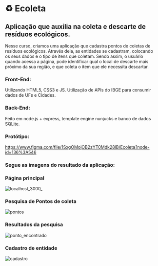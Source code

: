# ♻️ Ecoleta
## Aplicação que auxilia na coleta e descarte de resíduos ecológicos.
  Nesse curso, criamos uma aplicação que cadastra pontos de coletas de resíduos ecológicos. Através dela, as entidades se cadastram, colocando os seus dados e o tipo de itens que coletam. Sendo assim, o usuário quando acessa a página, pode identificar qual o local de descarte mais próximo da sua região, e que coleta o item que ele necessita descartar.
  
### Front-End:
Utilizando HTML5, CSS3 e JS.
Utilização de APIs do IBGE para consumir dados de UFs e Cidades.

### Back-End:
Feito em node.js + express, template engine nunjucks e banco de dados SQLite.

### Protótipo:
https://www.figma.com/file/1SxgOMojOB2zYT0Mdk28lB/Ecoleta?node-id=136%3A546
  
### Segue as imagens do resultado da aplicação:

### Página principal
![localhost_3000_](https://user-images.githubusercontent.com/63068481/83966035-3e2a3f80-a88e-11ea-8113-cd167886ace9.png)

### Pesquisa de Pontos de coleta
![pontos](https://user-images.githubusercontent.com/63068481/83966377-4aaf9780-a890-11ea-8ce9-6feb798a04e5.png)

### Resultados da pesquisa
![ponto_encontrado](https://user-images.githubusercontent.com/63068481/83966403-6c108380-a890-11ea-8d9f-1eb57062e385.png)


### Cadastro de entidade
![cadastro](https://user-images.githubusercontent.com/63068481/83966422-864a6180-a890-11ea-8f53-11a237f734a1.png)

